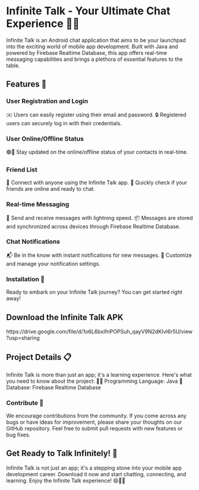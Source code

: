 # Infinite Talk - Your Ultimate Chat Experience 📱💬


Infinite Talk is an Android chat application that aims to be your launchpad into the exciting world of mobile app development. Built with Java and powered by Firebase Realtime Database, this app offers real-time messaging capabilities and brings a plethora of essential features to the table.

<h2>Features 🚀</h2>

<h3>User Registration and Login</h3>
✉️ Users can easily register using their email and password.
🔒 Registered users can securely log in with their credentials.

<h3>User Online/Offline Status</h3>
🟢🔴 Stay updated on the online/offline status of your contacts in real-time.

<h3>Friend List</h3>
🤝 Connect with anyone using the Infinite Talk app.
👀 Quickly check if your friends are online and ready to chat.

<h3>Real-time Messaging</h3>
🚀 Send and receive messages with lightning speed.
📦 Messages are stored and synchronized across devices through Firebase Realtime Database.

<h3>Chat Notifications</h3>
📬 Be in the know with instant notifications for new messages.
🔔 Customize and manage your notification settings.

<h3>Installation 📲</h3>
Ready to embark on your Infinite Talk journey? You can get started right away!

<h2>Download the Infinite Talk APK</h2>
https://drive.google.com/file/d/1o6L6bxifnPOPSuh_qayV9N2dKIvl6r5U/view?usp=sharing

<h2>Project Details 📋</h2>
Infinite Talk is more than just an app; it's a learning experience. Here's what you need to know about the project:
🧑‍💻 Programming Language: Java
💾 Database: Firebase Realtime Database

<h3>Contribute 🤝</h3>
We encourage contributions from the community. If you come across any bugs or have ideas for improvement, please share your thoughts on our GitHub repository. Feel free to submit pull requests with new features or bug fixes.

<h2>Get Ready to Talk Infinitely! 📢</h2>
Infinite Talk is not just an app; it's a stepping stone into your mobile app development career. Download it now and start chatting, connecting, and learning. Enjoy the Infinite Talk experience! 😄📱🌟


